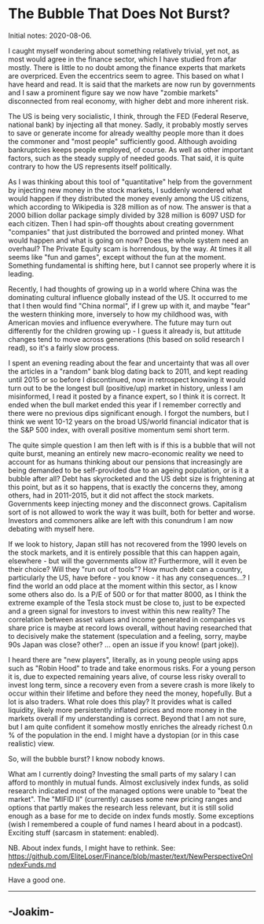 # The Bubble That Does Not Burst?

Initial notes: 2020-08-06.

I caught myself wondering about something relatively trivial, yet not, as most would agree in the finance sector, which I have studied from afar mostly.
There is little to no doubt among the finance experts that markets are overpriced. Even the eccentrics seem to agree. This based on what I have heard
and read.
It is said that the markets are now run by governments and I saw
a prominent figure say we now have "zombie markets" disconnected from real economy, with higher debt and more inherent risk.


The US is being very socialistic, I think, through the FED (Federal Reserve, national bank)
by injecting all that money. Sadly, it probably mostly serves to save or generate income for already wealthy people more than it does the commoner and
"most people" sufficiently good. Although avoiding bankruptcies keeps people employed, of course. As well
as other important factors, such as the steady supply of needed goods. That said, it is quite contrary
to how the US represents itself politically.

As I was thinking about this tool of "quantitative" help from the government by injecting new money in the stock markets,
I suddenly wondered what would happen if they distributed the money
evenly among the US citizens, which according to Wikipedia is 328 million as of now. The answer is that a 2000 billion dollar package simply divided
by 328 million is 6097 USD for each citizen. Then I had spin-off thoughts about creating government "companies" that just distributed the borrowed and
printed money. What would happen and what is going on now? Does the whole system need an overhaul? The Private Equity scam is horrendous, by the way.
At times it all seems like "fun and games", except without the fun at the moment. Something fundamental is shifting here, but I cannot see properly
where it is leading.


Recently, I had thoughts of growing up in a world where China was the dominating cultural influence globally instead of the US. It occurred to me
that I then would find "China normal", if I grew up with it, and maybe "fear" the western thinking more, inversely to how my childhood was, with American
movies and influence everywhere. The future may turn out differently for the children growing up - I guess it already is, but attitude changes
tend to move across generations (this based on solid research I read), so it's a fairly slow process.


I spent an evening reading about the fear and uncertainty that was all over the articles in a "random" bank blog dating back to 2011, and kept
reading until 2015 or so before I discontinued, now
in retrospect knowing it would turn out to be the longest bull (positive/up) market in history, unless I am misinformed, I read it posted by a finance expert,
so I think it is correct. It ended when the bull market ended this year if I remember correctly and there were no previous dips significant enough.
I forgot the numbers, but I think we went 10-12 years on the broad US/world financial indicator that is the 
S&P 500 index, with overall positive momentum semi short term.


The quite simple question I am then left with is if this is a bubble that will not quite burst, meaning an entirely new macro-economic reality
we need to account for as humans thinking about our pensions that increasingly are being demanded to be self-provided
due to an ageing population, or is it
a bubble after all? Debt has skyrocketed and the US debt size is frightening at this point, but as
it so happens, that is exactly the concerns they, among others, had in 2011-2015, but it did not affect the stock markets.
Governments keep injecting money and the disconnect grows. Capitalism sort of
is not allowed to work the way it was built, both for better and worse. Investors and commoners alike 
are left with this conundrum I am now debating with myself here.


If we look to history, Japan still has not recovered from the 1990 levels on the stock markets, and it is entirely possible that this can happen again,
elsewhere -
but will the governments allow it? Furthermore, will it even be their choice?
Will they "run out of tools"? How much debt can a country, particularly the US, have before - you know - 
it has any consequences...? I find the world an odd place at the moment within this sector, as I know some others also do. Is a P/E of 500 or for that
matter 8000, as I think the extreme example of the Tesla stock must be close to, just to be
expected and a green signal for investors to invest within this new reality? The correlation between asset values and income generated in companies vs
share price is maybe at record lows overall, without
having researched that to decisively make the statement (speculation and a feeling, sorry, maybe 90s Japan was close? other? ... open an issue if you know!
(part joke)).


I heard there are "new players", literally, as in young people using apps such as "Robin Hood" to trade and take enormous risks. For a young person it
is, due to expected remaining years alive, of course less risky overall to invest long term, since a recovery even from a severe crash
is more likely to occur within their lifetime and before they need the money, hopefully. But a lot is also traders. What role does this play? It provides
what is called liquidity, likely more persistently inflated prices and more money in the markets overall if my understanding is correct. Beyond that I
am not sure, but I am quite confident it somehow mostly enriches the already richest 0.n % of the population in the end. I might have a dystopian (or
in this case realistic) view.


So, will the bubble burst? I know nobody knows.


What am I currently doing? Investing the small parts of my salary I can afford to monthly in mutual funds. Almost exclusively index funds, as solid research
indicated most of the managed options were unable to "beat the market". The
"MIFID II" (currently) causes some new pricing ranges and options that partly makes the research less relevant, but it is still solid enough as a base for me
to decide on index funds mostly. Some exceptions (wish I remembered a couple of fund names I heard
about in a podcast). Exciting stuff (sarcasm in statement: enabled).


NB. About index funds, I might have to rethink. See: https://github.com/EliteLoser/Finance/blob/master/text/NewPerspectiveOnIndexFunds.md


Have a good one.


--------
-Joakim-
--------
